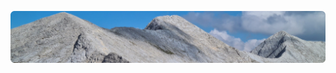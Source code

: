 <a name="top"></a>
[![Пламен Петков (Plamen Petkov) YouTube](banner.png)](https://www.youtube.com/channel/UCDyFhRED_yB9hN4evQmD9mA)
